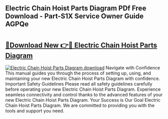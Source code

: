 ## Electric Chain Hoist Parts Diagram PDf Free Download - Part-S1X Service Owner Guide AGPQe

# <h2><a href="http://dfu10dw.blite.top/?on=Electric+Chain+Hoist+Parts+Diagram">🔗Download New 👉🔴 Electric Chain Hoist Parts Diagram</a></h2>

[![Electric Chain Hoist Parts Diagram download](https://i.imgur.com/lujVjoI.png)](http://dfu10dw.blite.top/?on=Electric+Chain+Hoist+Parts+Diagram)
Navigate with Confidence This manual guides you through the process of setting up, using, and maintaining your new Electric Chain Hoist Parts Diagram with confidence. Important Safety Guidelines Please read all safety guidelines carefully before operating your new Electric Chain Hoist Parts Diagram. Experience seamless connectivity and control thanks to the advanced features of your new Electric Chain Hoist Parts Diagram. Your Success is Our Goal Electric Chain Hoist Parts Diagram. We are committed to providing you with the tools and support you need.
